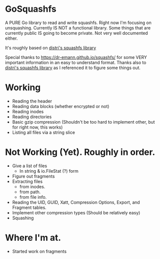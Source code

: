# GoSquashfs

A PURE Go library to read and write squashfs. Right now I'm focusing on unsquashing.
Currently IS NOT a functional library. Some things that are currently public IS going to become private. Not very well documented either.

It's roughly based on [distri's squashfs library](https://github.com/distr1/distri/tree/master/internal/squashfs)

Special thanks to https://dr-emann.github.io/squashfs/ for some VERY important information in an easy to understand format.
Thanks also to [distri's squashfs library](https://github.com/distr1/distri/tree/master/internal/squashfs) as I referenced it to figure some things out.

# Working

* Reading the header
* Reading data blocks (whether encrypted or not)
* Reading inodes
* Reading directories
* Basic gzip compression (Shouldn't be too hard to implement other, but for right now, this works)
* Listing all files via a string slice

# Not Working (Yet). Roughly in order.

* Give a list of files
    * In string & io.FileStat (?) form
* Figure out fragments
* Extracting files
    * from inodes.
    * from path.
    * from file info.
* Reading the UID, GUID, Xatt, Compression Options, Export, and Fragment tables.
* Implement other compression types (Should be relatively easy)
* Squashing

# Where I'm at.

* Started work on fragments